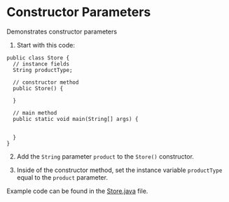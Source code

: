 # Constructor Parameters

Demonstrates constructor parameters

1. Start with this code:

```
public class Store {
  // instance fields
  String productType;
  
  // constructor method
  public Store() {
    
  }
  
  // main method
  public static void main(String[] args) {
    
    
  }
}
```

2. Add the ```String``` parameter ```product``` to the ```Store()``` constructor.

3. Inside of the constructor method, set the instance variable ```productType``` equal to the ```product``` parameter.

Example code can be found in the [Store.java](https://github.com/keldavis/Java-Practice/blob/master/Foundations/3.%20Classes%20and%20Objects/Classes-Constructor%20Parameters/Store.java) file.